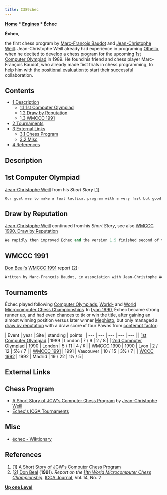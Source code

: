 ```yaml
---
title: C389chec
---
```

**[Home](Home "Home") * [Engines](Engines "Engines") * Échec**

**Échec**,

the first chess program by [Marc-François Baudot](Marc-Fran%C3%A7ois_Baudot "Marc-François Baudot") and [Jean-Christophe Weill](Jean-Christophe_Weill "Jean-Christophe Weill"). Jean-Christophe Weill already had experience in programing [Othello](Othello "Othello"), when he decited
to develop a chess program for the upcoming [1st Computer Olympiad](1st_Computer_Olympiad#Chess "1st Computer Olympiad") in 1989. He found his friend and chess player Marc-François Baudot,
who already made first trials in chess programming, to help him with the [positional evaluation](Evaluation "Evaluation") to start their successful collaboration.

## Contents

- [1 Description](#description)
  - [1.1 1st Computer Olympiad](#1st-computer-olympiad)
  - [1.2 Draw by Reputation](#draw-by-reputation)
  - [1.3 WMCCC 1991](#wmccc-1991)
- [2 Tournaments](#tournaments)
- [3 External Links](#external-links)
  - [3.1 Chess Program](#chess-program)
  - [3.2 Misc](#misc)
- [4 References](#references)

## Description

## 1st Computer Olympiad

[Jean-Christophe Weill](Jean-Christophe_Weill "Jean-Christophe Weill") from his *Short Story* <a id="cite-note-1" href="#cite-ref-1">[1]</a>

```C++
Our goal was to make a fast tactical program with a very fast but good [evaluation function](Evaluation_Function "Evaluation Function"). We chose of course to use the [PC/Sq paradigm](Piece-Square_Tables "Piece-Square Tables"). The program was using [Negascout Search](NegaScout "NegaScout") with [Killers](Killer_Heuristic "Killer Heuristic"), [History Killers](History_Heuristic "History Heuristic"), [transposition table](Transposition_Table "Transposition Table"). In one month, we had a reasonable prototype. It made it first entire game just 2 days before the begin of the [Olympiad](1st_Computer_Olympiad#Chess "1st Computer Olympiad"), and won convincingly against [Cyrus](Cyrus "Cyrus") on my [PC](IBM_PC "IBM PC"). Oups, it was giving its pieces for the position so we slow down the positional evaluation. The name of the program was Echec. (Yes, Chess in French is Echecs with a S, but if my French spelling is far better than my English one, it is still really weak. Echec in French is failure !) Well, we had many bugs in the Olympiad but we did not finish the last and eventually we had a draw against [Mephisto](Mephisto_Portorose "Mephisto Portorose"), not so bad. 

```

## Draw by Reputation

[Jean-Christophe Weill](Jean-Christophe_Weill "Jean-Christophe Weill") continued from his *Short Story*, see also [WMCCC 1990, Draw by Reputation](WMCCC_1990#DrawbyReputation "WMCCC 1990")

```C++
We rapidly then improved Echec and the version 1.5 finished second of the [1990 World Microcomputer Chess Championship](WMCCC_1990 "WMCCC 1990"). Echec even should have win the tournament since it had a winning position against [Mephisto](Mephisto_Lyon "Mephisto Lyon") but since our new program [Cumulus](Cumulus "Cumulus") was having visibly a bad bug and that we were not sure that the Bug was not in common code shared by Echec, we were happy with a draw and set the [contempt factor](Contempt_Factor "Contempt Factor") to +4. When [Richard Lang](Richard_Lang "Richard Lang") saw that, he set Mephisto's Contempt Factor to -2, laughing. Well of course, we were all thinking that Mephisto should win... Mephisto took a poisoned pawn and then came into a losing position. Echec tried to [repeat the position](Repetitions "Repetitions"), and Mephisto did not want at first but its score went bellow -2 and finally the programs drew ! 

```

## WMCCC 1991

[Don Beal's](Don_Beal "Don Beal") [WMCCC 1991](WMCCC_1991 "WMCCC 1991") report <a id="cite-note-2" href="#cite-ref-2">[2]</a>:

```C++
Written by Marc-François Baudot, in association with Jean-Christophe Weill of [Cumulus](Cumulus "Cumulus") (they collaborate on ideas and code, but have different programs reflecting their different opinions and experiments. Échec's [evaluation function](Evaluation_Function "Evaluation Function") includes [piece placement](Piece-Square_Tables "Piece-Square Tables") relative to [pawn structure](Pawn_Structure "Pawn Structure"), pawn structure itself, taking into account of which major or minor pieces are on the board, [mobility](Mobility "Mobility"), etc. (Marc reports that this was badly tuned, with the result that Échec's positional play was poor in the tournament). [Search](Search "Search") techniques include [check extensions](Check_Extensions "Check Extensions") but not [singular extensions](Singular_Extensions "Singular Extensions"), plus extensions for some mate threats and [promotion](Promotions "Promotions"). 


```

## Tournaments

Échec played following  [Computer Olympiads](Computer_Olympiad "Computer Olympiad"), [World-](World_Computer_Chess_Championship "World Computer Chess Championship") and [World Microcomputer Chess Championships](World_Microcomputer_Chess_Championship "World Microcomputer Chess Championship"). In [Lyon 1990](WMCCC_1990 "WMCCC 1990"), Échec became strong runner up, and had even chances to tie or win the title, after gaining an almost winning position versus later winner [Mephisto](Mephisto "Mephisto"), but only managed a [draw by reputation](WMCCC_1990#DrawbyReputation "WMCCC 1990") with a draw score of four Pawns from [contempt factor](Contempt_Factor "Contempt Factor"):

|  Event
|  year
|  Site
|  standing
|  points
|
| --- | --- | --- | --- | --- |
| [1st Computer Olympiad](1st_Computer_Olympiad#Chess "1st Computer Olympiad") |  1989
|  London
|  7 / 9
|  2 / 8
|
| [2nd Computer Olympiad](2nd_Computer_Olympiad#Chess "2nd Computer Olympiad") |  1990
|  London
|  5 / 11
|  4 / 6
|
| [WMCCC 1990](WMCCC_1990 "WMCCC 1990") |  1990
|  Lyon
|  2 / 12
|  5½ / 7
|
| [WMCCC 1991](WMCCC_1991 "WMCCC 1991") |  1991
|  Vancouver
|  10 / 15
|  3½ / 7
|
| [WCCC 1992](WCCC_1992 "WCCC 1992") |  1992
|  Madrid
|  19 / 22
|  1½ / 5
|

## External Links

## Chess Program

- [A Short Story of JCW's Computer Chess Program](http://recherche.enac.fr/~weill/chess.html) by [Jean-Christophe Weill](Jean-Christophe_Weill "Jean-Christophe Weill")
- [Échec's ICGA Tournaments](https://www.game-ai-forum.org/icga-tournaments/program.php?id=229)

## Misc

- [échec - Wiktionary](https://en.wiktionary.org/wiki/%C3%A9chec)

## References

1. <a id="cite-ref-1" href="#cite-note-1">[1]</a> [A Short Story of JCW's Computer Chess Program](http://recherche.enac.fr/~weill/chess.html)
1. <a id="cite-ref-2" href="#cite-note-2">[2]</a> [Don Beal](Don_Beal "Don Beal") (**1991**). *Report on the [11th World Microcomputer Chess Championship](WMCCC_1991 "WMCCC 1991")*. [ICCA Journal](ICGA_Journal "ICGA Journal"), Vol. 14, No. 2

**[Up one Level](Engines "Engines")**

